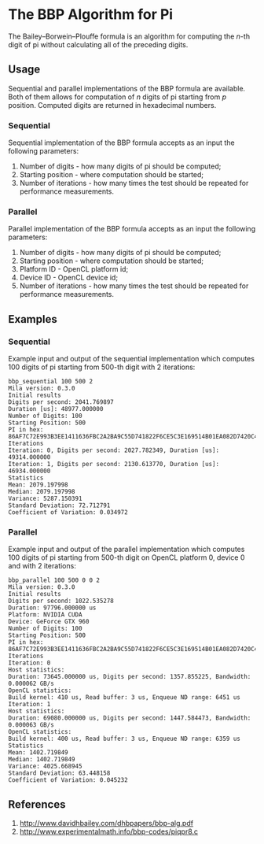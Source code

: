 # The BBP Algorithm for Pi
The Bailey–Borwein–Plouffe formula is an algorithm for computing the _n_-th digit of pi without calculating all of the preceding digits.

## Usage
Sequential and parallel implementations of the BBP formula are available. Both of them allows for computation of _n_ digits of pi starting from _p_ position. Computed digits are returned in hexadecimal numbers.

### Sequential
Sequential implementation of the BBP formula accepts as an input the following parameters:

1. Number of digits - how many digits of pi should be computed;
1. Starting position - where computation should be started;
1. Number of iterations - how many times the test should be repeated for performance measurements.

### Parallel
Parallel implementation of the BBP formula accepts as an input the following parameters:

1. Number of digits - how many digits of pi should be computed;
1. Starting position - where computation should be started;
1. Platform ID - OpenCL platform id;
1. Device ID - OpenCL device id;
1. Number of iterations - how many times the test should be repeated for performance measurements.

## Examples
### Sequential
Example input and output of the sequential implementation which computes 100 digits of pi starting from 500-th digit with 2 iterations:

    bbp_sequential 100 500 2
    Mila version: 0.3.0
    Initial results
    Digits per second: 2041.769897
    Duration [us]: 48977.000000
    Number of Digits: 100
    Starting Position: 500
    PI in hex: 86AF7C72E993B3EE1411636FBC2A2BA9C55D741822F6CE5C3E169514B01EA082D7420C4F4CEC7A2242A6912284AB255EF85C
    Iterations
    Iteration: 0, Digits per second: 2027.782349, Duration [us]: 49314.000000
    Iteration: 1, Digits per second: 2130.613770, Duration [us]: 46934.000000
    Statistics
    Mean: 2079.197998
    Median: 2079.197998
    Variance: 5287.150391
    Standard Deviation: 72.712791
    Coefficient of Variation: 0.034972

### Parallel
Example input and output of the parallel implementation which computes 100 digits of pi starting from 500-th digit on OpenCL platform 0, device 0 and with 2 iterations:

    bbp_parallel 100 500 0 0 2
    Mila version: 0.3.0
    Initial results
    Digits per second: 1022.535278
    Duration: 97796.000000 us
    Platform: NVIDIA CUDA
    Device: GeForce GTX 960
    Number of Digits: 100
    Starting Position: 500
    PI in hex: 86AF7C72E993B3EE1411636FBC2A2BA9C55D741822F6CE5C3E169514B01EA082D7420C4F4CEC7A2242A6912284AB255EF85C
    Iterations
    Iteration: 0
    Host statistics:
    Duration: 73645.000000 us, Digits per second: 1357.855225, Bandwidth: 0.000062 GB/s
    OpenCL statistics:
    Build kernel: 410 us, Read buffer: 3 us, Enqueue ND range: 6451 us
    Iteration: 1
    Host statistics:
    Duration: 69080.000000 us, Digits per second: 1447.584473, Bandwidth: 0.000063 GB/s
    OpenCL statistics:
    Build kernel: 400 us, Read buffer: 3 us, Enqueue ND range: 6359 us
    Statistics
    Mean: 1402.719849
    Median: 1402.719849
    Variance: 4025.668945
    Standard Deviation: 63.448158
    Coefficient of Variation: 0.045232

## References
1. http://www.davidhbailey.com/dhbpapers/bbp-alg.pdf
1. http://www.experimentalmath.info/bbp-codes/piqpr8.c
